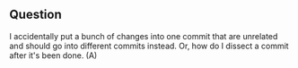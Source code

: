 ## Question
I accidentally put a bunch of changes into one commit that are unrelated and should go into different commits instead. Or, how do I dissect a commit after it's been done. (A)


